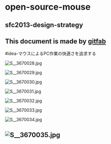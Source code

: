 # open-source-mouse
## sfc2013-design-strategy   
This document is made by [gitfab](http://gitfab.org)
---
#idea-マウスによるPC作業の快適さを追求する




![S__3670028.jpg](https://raw.github.com/nanmpdrk/open-source-mouse/master/gitfab/resources/S__3670028.jpg)

![S__3670029.jpg](https://raw.github.com/nanmpdrk/open-source-mouse/master/gitfab/resources/S__3670029.jpg)

![S__3670030.jpg](https://raw.github.com/nanmpdrk/open-source-mouse/master/gitfab/resources/S__3670030.jpg)

![S__3670031.jpg](https://raw.github.com/nanmpdrk/open-source-mouse/master/gitfab/resources/S__3670031.jpg)

![S__3670032.jpg](https://raw.github.com/nanmpdrk/open-source-mouse/master/gitfab/resources/S__3670032.jpg)

![S__3670033.jpg](https://raw.github.com/nanmpdrk/open-source-mouse/master/gitfab/resources/S__3670033.jpg)

![S__3670034.jpg](https://raw.github.com/nanmpdrk/open-source-mouse/master/gitfab/resources/S__3670034.jpg)

![S__3670035.jpg](https://raw.github.com/nanmpdrk/open-source-mouse/master/gitfab/resources/S__3670035.jpg)
---
